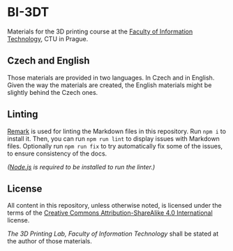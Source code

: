 BI-3DT
======

Materials for the 3D printing course at the
[Faculty of Information Technology](https://fit.cvut.cz/en),
CTU in Prague.

Czech and English
-----------------

Those materials are provided in two languages. In Czech and in English.
Given the way the materials are created, the English materials might be
slightly behind the Czech ones.

Linting
-------

[Remark](http://remark.js.org) is used for linting the Markdown files in this 
repository. Run `npm i` to install it. Then, you can run `npm run lint`
to display issues with Markdown files.
Optionally run `npm run fix` to try automatically fix some of the issues, 
to ensure consistency of the docs.

_([Node.js](https://nodejs.org/) is required to be 
installed to run the linter.)_

License
-------

All content in this repository, unless otherwise noted, is licensed under the
terms of the [Creative Commons Attribution-ShareAlike 4.0
International](https://creativecommons.org/licenses/by-sa/4.0/) license.

_The 3D Printing Lab, Faculty of Information Technology_ shall be stated at the
author of those materials.
